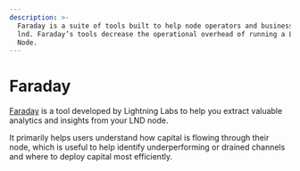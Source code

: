 ```yaml
---
description: >-
  Faraday is a suite of tools built to help node operators and businesses run
  lnd. Faraday’s tools decrease the operational overhead of running a Lightning
  Node.
---
```


# Faraday

[Faraday](https://lightning.engineering/posts/2020-04-02-faraday/) is a tool developed by Lightning Labs to help you extract valuable analytics and insights from your LND node.

It primarily helps users understand how capital is flowing through their node, which is useful to help identify underperforming or drained channels and where to deploy capital most efficiently.
